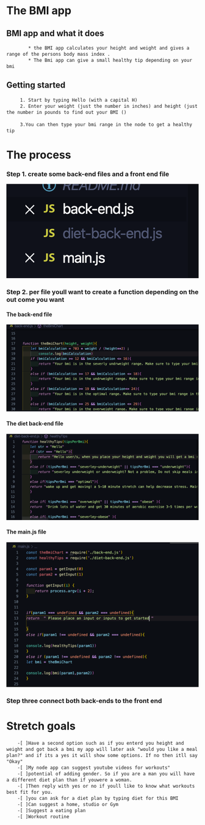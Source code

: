 # The BMI app


## BMI app and what it does
            * the BMI app calculates your height and weight and gives a range of the persons body mass index .
            * The Bmi app can give a small healthy tip depending on your bmi

## Getting started
         1. Start by typing Hello (with a capital H)
         2. Enter your weight (just the number in inches) and height (just the number in pounds to find out your BMI ()
        
         3.You can then type your bmi range in the node to get a healthy tip
         

# The process 

### Step 1. create some back-end files and a front end file
![](file.png)
            
### Step 2. per file youll want to create a function depending on the out come you want 
#### The back-end file 
![](back-end.png)

#### The diet back-end file 
![](diet.png)

####  The main.js file
![](main.png)

### Step three connect both back-ends to the front end

# Stretch goals

        -[ ]Have a second option such as if you enterd you height and weight and got back a bmi my app will later ask "would you like a meal plan?" and if its a yes it will show some options. If no then itll say "Okay"
        -[ ]My node app can suggest youtube videos for workouts"
        -[ ]potential of adding gender. So if you are a man you will have a different diet plan than if youwere a woman. 
        -[ ]Then reply with yes or no if youll like to know what workouts best fit for you.
        -[ ]you can ask for a diet plan by typing diet for this BMI
        -[ ]Can suggest a home, studio or Gym 
        -[ ]Suggest a eating plan
        -[ ]Workout routine